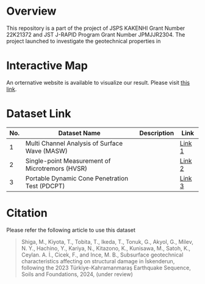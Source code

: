 # Overview
This repository is a part of the project of JSPS KAKENHI Grant Number 22K21372 and JST J-RAPID Program Grant Number JPMJJR2304. The project launched to investigate the geotechnical properties in 

# Interactive Map
An orternative website is available to visualize our result. Please visit [this link](https://shiga-masa.github.io/jrapid-2023-turkey-eq-iskenderun/).

# Dataset Link

| No. | Dataset Name | Description | Link |
|-----|--------------|-------------|------|
|  1  | Multi Channel Analysis of Surface Wave (MASW)    |  | [Link 1](https://example.com/dataset1) |
|  2  | Single-point Measurement of Microtremors (HVSR)  |  | [Link 2](https://example.com/dataset2) |
|  3  | Portable Dynamic Cone Penetration Test (PDCPT)   |  | [Link 3](https://example.com/dataset3) |

# Citation
Please refer the following article to use this dataset
> Shiga, M., Kiyota, T., Tobita, T., Ikeda, T., Tonuk, G., Akyol, G., Milev, N. Y., Hachino, Y., Kariya, N., Kitazono, K., Kunisawa, M., Satoh, K., Ceylan. A. İ., Cicek, F., and Ince, M. B., Subsurface geotechnical characteristics affecting on structural damage in İskenderun, following the 2023 Türkiye-Kahramanmaraş Earthquake Sequence, Soils and Foundations, 2024, (under review)
